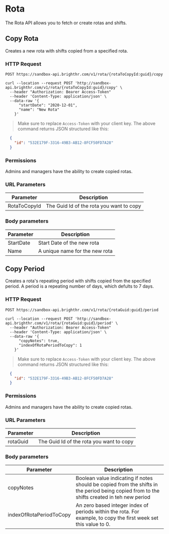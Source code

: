 # Rota

The Rota API allows you to fetch or create rotas and shifts.

## Copy Rota

Creates a new rota with shifts copied from a specified rota.

### HTTP Request

`POST https://sandbox-api.brighthr.com/v1/rota/{rotaToCopyId:guid}/copy`

```shell
curl --location --request POST 'http://sandbox-api.brighthr.com/v1/rota/{rotaToCopyId:guid}/copy' \
  --header "Authorization: Bearer Access-Token"
  --header 'Content-Type: application/json' \
  --data-raw '{
      "startDate": "2020-12-01",
      "name": "New Rota"
    }'
```
> Make sure to replace `Access-Token` with your client key.
> The above command returns JSON structured like this:

```json
  {
    "id": "532E179F-3316-49B3-AB12-8FCF50FD7A28"
  }
```
### Permissions

Admins and managers have the ability to create copied rotas. 

### URL Parameters

Parameter | Description
--------- | -----------
RotaToCopyId | The Guid Id of the rota you want to copy

### Body parameters

Parameter | Description
--------- | -----------
StartDate | Start Date of the new rota
Name | A unique name for the new rota

## Copy Period

Creates a rota's repeating period with shifts copied from the specified period. A period is a repeating number of days, which defults to 7 days.

### HTTP Request

`POST https://sandbox-api.brighthr.com/v1/rota/{rotaGuid:guid}/period`

```shell
curl --location --request POST 'http://sandbox-api.brighthr.com/v1/rota/{rotaGuid:guid}/period' \
  --header "Authorization: Bearer Access-Token"
  --header 'Content-Type: application/json' \
  --data-raw '{
      "copyNotes": true,
      "indexOfRotaPeriodToCopy": 1
    }'
```
> Make sure to replace `Access-Token` with your client key.
> The above command returns JSON structured like this:

```json
  {
    "id": "532E179F-3316-49B3-AB12-8FCF50FD7A28"
  }
```
### Permissions

Admins and managers have the ability to create copied rotas. 

### URL Parameters

Parameter | Description
--------- | -----------
rotaGuid | The Guid Id of the rota you want to copy

### Body parameters

Parameter | Description
--------- | -----------
copyNotes | Boolean value indicating if notes should be copied from the shifts in the period being copied from to the shifts created in teh new period
indexOfRotaPeriodToCopy | An zero based integer index of periods within the rota. For example, to copy the first week set this value to 0.

</br>
</br>
</br>
</br>
</br>
</br>
</br>
</br>
</br>
</br>
</br>
</br>